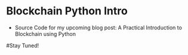 # Blockchain Python Intro
* Source Code for my upcoming blog post: A Practical Introduction to Blockchain using Python

#Stay Tuned!